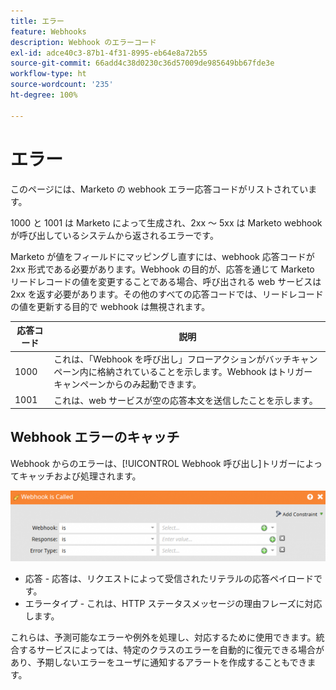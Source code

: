 ```yaml
---
title: エラー
feature: Webhooks
description: Webhook のエラーコード
exl-id: adce40c3-87b1-4f31-8995-eb64e8a72b55
source-git-commit: 66add4c38d0230c36d57009de985649bb67fde3e
workflow-type: ht
source-wordcount: '235'
ht-degree: 100%

---
```


# エラー

このページには、Marketo の webhook エラー応答コードがリストされています。

1000 と 1001 は Marketo によって生成され、2xx ～ 5xx は Marketo webhook が呼び出しているシステムから返されるエラーです。

Marketo が値をフィールドにマッピングし直すには、webhook 応答コードが 2xx 形式である必要があります。Webhook の目的が、応答を通じて Marketo リードレコードの値を変更することである場合、呼び出される web サービスは 2xx を返す必要があります。その他のすべての応答コードでは、リードレコードの値を更新する目的で webhook は無視されます。

| 応答コード | 説明 |
| --- | --- |
| 1000 | これは、「Webhook を呼び出し」フローアクションがバッチキャンペーン内に格納されていることを示します。Webhook はトリガーキャンペーンからのみ起動できます。 |
| 1001 | これは、web サービスが空の応答本文を送信したことを示します。 |

## Webhook エラーのキャッチ

Webhook からのエラーは、[!UICONTROL Webhook 呼び出し]トリガーによってキャッチおよび処理されます。

![Webhook 呼び出し](assets/webhook-called.png)

* 応答 - 応答は、リクエストによって受信されたリテラルの応答ペイロードです。
* エラータイプ - これは、HTTP ステータスメッセージの理由フレーズに対応します。

これらは、予測可能なエラーや例外を処理し、対応するために使用できます。統合するサービスによっては、特定のクラスのエラーを自動的に復元できる場合があり、予期しないエラーをユーザに通知するアラートを作成することもできます。
